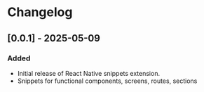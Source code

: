 # Changelog

## [0.0.1] - 2025-05-09
### Added
- Initial release of React Native snippets extension.
- Snippets for functional components, screens, routes, sections
